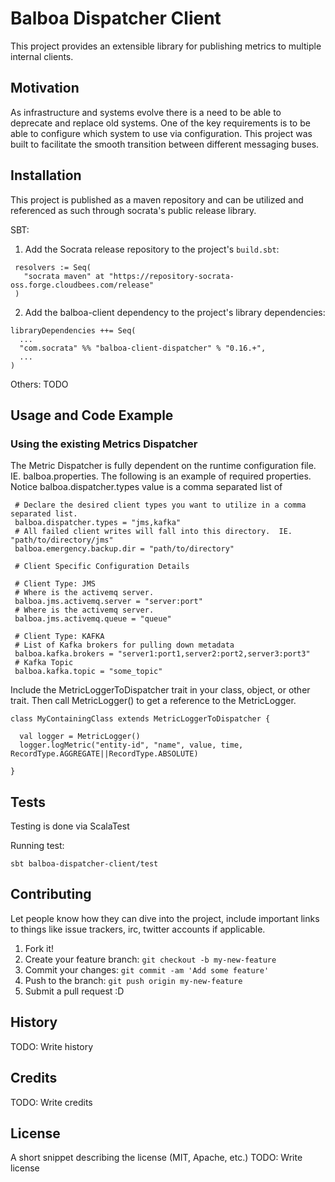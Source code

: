 # Balboa Dispatcher Client

This project provides an extensible library for publishing metrics to multiple internal clients.

## Motivation

As infrastructure and systems evolve there is a need to be able to deprecate and replace old systems.  One of the key
 requirements is to be able to configure which system to use via configuration.  This project was built to facilitate
  the smooth transition between different messaging buses.

## Installation

This project is published as a maven repository and can be utilized and referenced as such through socrata's public
 release library.

SBT:
1. Add the Socrata release repository to the project's `build.sbt`:

```
 resolvers := Seq(
   "socrata maven" at "https://repository-socrata-oss.forge.cloudbees.com/release"
 )
 ```

 2. Add the balboa-client dependency to the project's library dependencies:

 ```
 libraryDependencies ++= Seq(
   ...
   "com.socrata" %% "balboa-client-dispatcher" % "0.16.+",
   ...
 )
```

Others: TODO

## Usage and Code Example

### Using the existing Metrics Dispatcher

The Metric Dispatcher is fully dependent on the runtime configuration file.  IE. balboa.properties.  The following is
 an example of required properties.  Notice balboa.dispatcher.types value is a comma separated list of 
 
```
 # Declare the desired client types you want to utilize in a comma separated list.
 balboa.dispatcher.types = "jms,kafka"
 # All failed client writes will fall into this directory.  IE. "path/to/directory/jms"
 balboa.emergency.backup.dir = "path/to/directory"
 
 # Client Specific Configuration Details
 
 # Client Type: JMS
 # Where is the activemq server.
 balboa.jms.activemq.server = "server:port"
 # Where is the activemq server.
 balboa.jms.activemq.queue = "queue"

 # Client Type: KAFKA
 # List of Kafka brokers for pulling down metadata
 balboa.kafka.brokers = "server1:port1,server2:port2,server3:port3"
 # Kafka Topic
 balboa.kafka.topic = "some_topic"
```

Include the MetricLoggerToDispatcher trait in your class, object, or other trait.  Then call MetricLogger() to get a 
reference to the MetricLogger.
  
```
class MyContainingClass extends MetricLoggerToDispatcher {

  val logger = MetricLogger()
  logger.logMetric("entity-id", "name", value, time, RecordType.AGGREGATE||RecordType.ABSOLUTE)

}
```

## Tests

Testing is done via ScalaTest

Running test:
```
sbt balboa-dispatcher-client/test
```

## Contributing

Let people know how they can dive into the project, include important links to things like issue trackers, irc, twitter accounts if applicable.

1. Fork it!
2. Create your feature branch: `git checkout -b my-new-feature`
3. Commit your changes: `git commit -am 'Add some feature'`
4. Push to the branch: `git push origin my-new-feature`
5. Submit a pull request :D

## History

TODO: Write history

## Credits

TODO: Write credits

## License

A short snippet describing the license (MIT, Apache, etc.)
TODO: Write license

